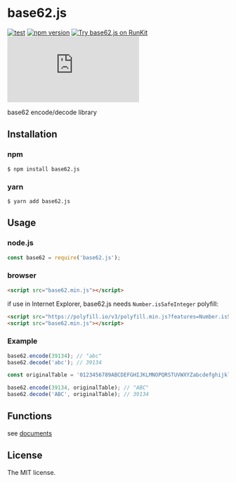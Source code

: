 # base62.js

[![test](https://github.com/sasaplus1/base62.js/workflows/test/badge.svg)](https://github.com/sasaplus1/base62.js/actions?query=workflow%3Atest)
[![npm version](https://badge.fury.io/js/base62.js.svg)](https://badge.fury.io/js/base62.js)
[![Try base62.js on RunKit](https://badge.runkitcdn.com/base62.js.svg)](https://npm.runkit.com/base62.js)
[![renovate](https://badges.renovateapi.com/github/sasaplus1/base62.js)](https://renovatebot.com)

base62 encode/decode library

## Installation

### npm

```console
$ npm install base62.js
```

### yarn

```console
$ yarn add base62.js
```

## Usage

### node.js

```js
const base62 = require('base62.js');
```

### browser

```html
<script src="base62.min.js"></script>
```

if use in Internet Explorer, base62.js needs `Number.isSafeInteger` polyfill:

```html
<script src="https://polyfill.io/v3/polyfill.min.js?features=Number.isSafeInteger"></script>
<script src="base62.min.js"></script>
```

### Example

```js
base62.encode(39134); // "abc"
base62.decode('abc'); // 39134

const originalTable = '0123456789ABCDEFGHIJKLMNOPQRSTUVWXYZabcdefghijklmnopqrstuvwxyz';

base62.encode(39134, originalTable); // "ABC"
base62.decode('ABC', originalTable); // 39134
```

## Functions

see [documents](https://sasaplus1.github.io/base62.js)

## License

The MIT license.
